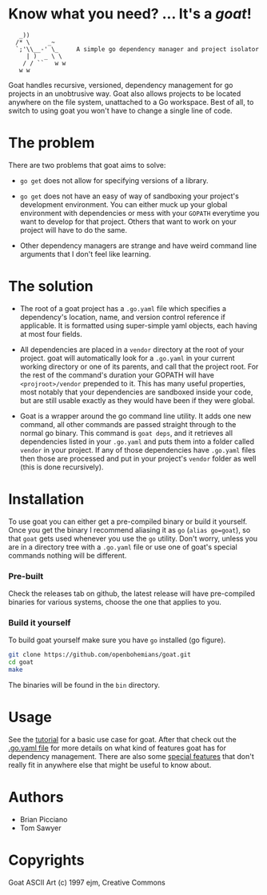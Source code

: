 # Know what you need? ... It's a *goat*!

       _))
      /* \     _~
      `;'\\__-' \_     A simple go dependency manager and project isolator
         | )  _ \ \
        / / ``   w w
       w w

Goat handles recursive, versioned, dependency management for go projects in an
unobtrusive way. Goat also allows projects to be located anywhere on the file
system, unattached to a Go workspace. Best of all, to switch to using goat you
won't have to change a single line of code.

# The problem

There are two problems that goat aims to solve:

* `go get` does not allow for specifying versions of a library.

* `go get` does not have an easy of way of sandboxing your project's development
  environment. You can either muck up your global environment with dependencies
  or mess with your `GOPATH` everytime you want to develop for that project.
  Others that want to work on your project will have to do the same.

* Other dependency managers are strange and have weird command line arguments
  that I don't feel like learning.

# The solution

* The root of a goat project has a `.go.yaml` file which specifies a
  dependency's location, name, and version control reference if applicable. It
  is formatted using super-simple yaml objects, each having at most four fields.

* All dependencies are placed in a `vendor` directory at the root of your
  project.  goat will automatically look for a `.go.yaml` in your current
  working directory or one of its parents, and call that the project root. For
  the rest of the command's duration your GOPATH will have `<projroot>/vendor`
  prepended to it. This has many useful properties, most notably that your
  dependencies are sandboxed inside your code, but are still usable exactly as
  they would have been if they were global.

* Goat is a wrapper around the go command line utility. It adds one new command,
  all other commands are passed straight through to the normal go binary. This
  command is `goat deps`, and it retrieves all dependencies listed in your
  `.go.yaml` and puts them into a folder called `vendor` in your project. If any
  of those dependencies have `.go.yaml` files then those are processed and put
  in your project's `vendor` folder as well (this is done recursively).

# Installation

To use goat you can either get a pre-compiled binary or build it yourself. Once
you get the binary I recommend aliasing it as `go` (`alias go=goat`),
so that `goat` gets used whenever you use the `go` utility. Don't worry, unless
you are in a directory tree with a `.go.yaml` file or use one of goat's special
commands nothing will be different.

### Pre-built

Check the releases tab on github, the latest release will have pre-compiled
binaries for various systems, choose the one that applies to you.

### Build it yourself

To build goat yourself make sure you have `go` installed (go figure).

```bash
git clone https://github.com/openbohemians/goat.git
cd goat
make
```

The binaries will be found in the `bin` directory.

# Usage

See the [tutorial][tutorial] for a basic use case for goat. After that check out
the [.go.yaml file][projfile] for more details on what kind of features goat has
for dependency management. There are also some [special features][special] that
don't really fit in anywhere else that might be useful to know about.

# Authors

* Brian Picciano
* Tom Sawyer

# Copyrights

Goat ASCII Art (c) 1997 ejm, Creative Commons

[tutorial]: /docs/tutorial.md
[projfile]: /docs/projfile.md
[special]: /docs/special.md
